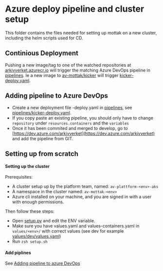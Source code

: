 # Azure deploy pipeline and cluster setup
This folder contains the files needed for setting up mottak on a new cluster,
including the helm scripts used for CD.

## Continious Deployment
Pushing a new image/tag to one of the watched repositories at [arkivverket.azurecr.io](arkivverket.azurecr.io) will
trigger the matching Azure DevOps pipeline in [pipelines](pipelines). Ie a new image to
[av-mottak/kicker](arkivverket.azurecr.io/av-mottak/kicker) will trigger
[kicker-deploy.yaml](pipelines/kicker-deploy.yaml).

## Adding pipeline to Azure DevOps
- Create a new deployment file <name>-deploy.yaml in [pipelines](pipelines), see [pipelines/kicker-deploy.yaml](pipelines/kicker-deploy.yaml).
- If you copy paste an existing pipeline, you should only have to change `repository` under `resources.containers` and the `variables`
- Once it has been commited and merged to develop, go to [https://dev.azure.com/arkivverket](https://dev.azure.com/arkivverket) and add the
pipeline from GIT.

## Setting up from scratch
#### Setting up the cluster
Prerequisites:
- A cluster setup up by the platform team, named: `av-plattform-<env>-aks`
- A namespace in the cluster named: `av-mottak-<env>`
- Azure cli installed on your machine, and you are signed in with
a user with enough permissions.

Then follow these steps:
- Open [setup.py](setup.sh) and edit the ENV variable.
- Make sure you have values.yaml and values-containers.yaml in `values/<env>/` with correct values (see dev for example [values/dev/values.yaml](values/dev/values.yaml))
- Run `zsh setup.sh`

#### Add piplines
See [Adding pipeline to azure DevOps](#adding-pipeline-to-azure-devops)
